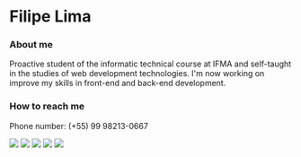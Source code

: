 #  Filipe Lima
<!---
About.me
--->

### About me

Proactive student of the informatic technical course at IFMA and self-taught in the studies of web development technologies. I'm now working on improve my skills in front-end and back-end development.
<!---
Contact
--->

### How to reach me

Phone number: (+55) 99 98213-0667

[<img src="https://img.shields.io/static/v1?label=&message=datisfilipe&color=%23645FCE&&style=flat-square&logo=minutemailer&logoColor=white" />](https://t.me/datisfilipe)
[<img src="https://img.shields.io/static/v1?label=&message=datsfilipe@gmail.com&color=%23645FCE&&style=flat-square&logo=gmail&logoColor=white" />](https://mail.google.com/mail/u/0/#inbox?compose=GTvVlcRwPVcZZJfWKbJXNfwxfVCNxKccJwzVSkZgfRCVJFTzLltNpHngBShGdjVHRhhvhrwLfKwhN)
[<img src="https://img.shields.io/static/v1?label=&message=@datisfilipe&color=%23645FCE&&style=flat-square&logo=twitter&logoColor=white" />](https://twitter.com/datisfilipe)
[<img src="https://img.shields.io/static/v1?label=&message=datsfilipe&color=%23645FCE&&style=flat-square&logo=instagram&logoColor=white" />](https://www.instagram.com/datsfilipe/)
[<img src="https://img.shields.io/static/v1?label=&message=Filipe%20Lima&color=%23645FCE&&style=flat-square&logo=linkedin&logoColor=white" />](https://www.linkedin.com/in/datsfilipe/)
